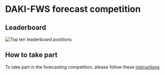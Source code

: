 # DAKI-FWS forecast competition

## Leaderboard

![Top ten leaderboard positions](https://github.com/mlbach/example-competition/blob/main/leaderboard_snapshot.png)

## How to take part

To take part in the forecasting competition, please follow these [instructions](https://github.com/rki-daki-fws/forecast-competition/blob/main/submissions/README.md).
